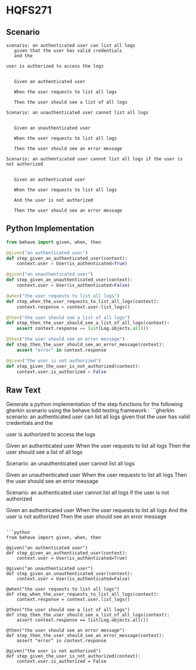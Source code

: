 # HQFS271
## Scenario
```gherkin
scenario: an authenticated user can list all logs 
   given that the user has valid credentials 
   and the

user is authorized to access the logs


   Given an authenticated user

   When the user requests to list all logs

   Then the user should see a list of all logs

Scenario: an unauthenticated user cannot list all logs


   Given an unauthenticated user

   When the user requests to list all logs

   Then the user should see an error message

Scenario: an authenticated user cannot list all logs if the user is not authorized


   Given an authenticated user

   When the user requests to list all logs

   And the user is not authorized

   Then the user should see an error message
```


## Python Implementation
```python
from behave import given, when, then

@given("an authenticated user")
def step_given_an_authenticated_user(context):
    context.user = User(is_authenticated=True)

@given("an unauthenticated user")
def step_given_an_unauthenticated_user(context):
    context.user = User(is_authenticated=False)

@when("the user requests to list all logs")
def step_when_the_user_requests_to_list_all_logs(context):
    context.response = context.user.list_logs()

@then("the user should see a list of all logs")
def step_then_the_user_should_see_a_list_of_all_logs(context):
    assert context.response == list(Log.objects.all())

@then("the user should see an error message")
def step_then_the_user_should_see_an_error_message(context):
    assert "error" in context.response

@given("the user is not authorized")
def step_given_the_user_is_not_authorized(context):
    context.user.is_authorized = False
```


## Raw Text
Generate a python implementation of the step functions for the following gherkin scenario using the behave bdd testing framework : ```gherkin scenario: an authenticated user can list all logs given that the user has valid credentials and the

user is authorized to access the logs

Given an authenticated user
When the user requests to list all logs
Then the user should see a list of all logs

Scenario: an unauthenticated user cannot list all logs

Given an unauthenticated user
When the user requests to list all logs
Then the user should see an error message

Scenario: an authenticated user cannot list all logs if the user is not authorized

Given an authenticated user
When the user requests to list all logs
And the user is not authorized
Then the user should see an error message
```

```python
from behave import given, when, then

@given("an authenticated user")
def step_given_an_authenticated_user(context):
    context.user = User(is_authenticated=True)

@given("an unauthenticated user")
def step_given_an_unauthenticated_user(context):
    context.user = User(is_authenticated=False)

@when("the user requests to list all logs")
def step_when_the_user_requests_to_list_all_logs(context):
    context.response = context.user.list_logs()

@then("the user should see a list of all logs")
def step_then_the_user_should_see_a_list_of_all_logs(context):
    assert context.response == list(Log.objects.all())

@then("the user should see an error message")
def step_then_the_user_should_see_an_error_message(context):
    assert "error" in context.response

@given("the user is not authorized")
def step_given_the_user_is_not_authorized(context):
    context.user.is_authorized = False
```
